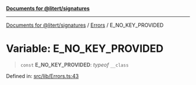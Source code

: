 [**Documents for @litert/signatures**](../../README.md)

***

[Documents for @litert/signatures](../../README.md) / [Errors](../README.md) / E\_NO\_KEY\_PROVIDED

# Variable: E\_NO\_KEY\_PROVIDED

> `const` **E\_NO\_KEY\_PROVIDED**: *typeof* `__class`

Defined in: [src/lib/Errors.ts:43](https://github.com/litert/signatures.js/blob/master/src/lib/Errors.ts#L43)

